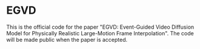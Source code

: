 # EGVD
This is the official code for the paper "EGVD: Event-Guided Video Diffusion Model for Physically Realistic Large-Motion Frame Interpolation". The code will be made public when the paper is accepted.
